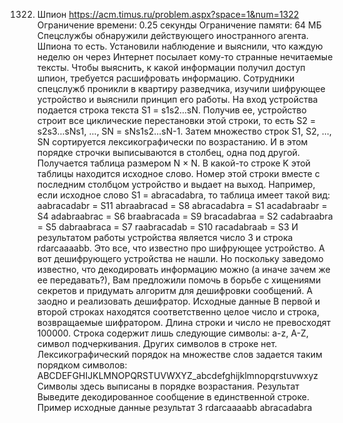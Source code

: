 1322. Шпион
https://acm.timus.ru/problem.aspx?space=1&num=1322
Ограничение времени: 0.25 секунды
Ограничение памяти: 64 МБ
Спецслужбы обнаружили действующего иностранного агента. Шпиона то есть. Установили наблюдение и выяснили, что каждую неделю он через Интернет посылает кому-то странные нечитаемые тексты. Чтобы выяснить, к какой информации получил доступ шпион, требуется расшифровать информацию. Сотрудники спецслужб проникли в квартиру разведчика, изучили шифрующее устройство и выяснили принцип его работы.
На вход устройства подается строка текста S1 = s1s2...sN. Получив ее, устройство строит все циклические перестановки этой строки, то есть S2 = s2s3...sNs1, ..., SN = sNs1s2...sN-1. Затем множество строк S1, S2, ..., SN сортируется лексикографически по возрастанию. И в этом порядке строчки выписываются в столбец, одна под другой. Получается таблица размером N × N. В какой-то строке K этой таблицы находится исходное слово. Номер этой строки вместе с последним столбцом устройство и выдает на выход.
Например, если исходное слово S1 = abracadabra, то таблица имеет такой вид:
aabracadabr = S11
abraabracad = S8
abracadabra = S1
acadabraabr = S4
adabraabrac = S6
braabracada = S9
bracadabraa = S2
cadabraabra = S5
dabraabraca = S7
raabracadab = S10
racadabraab = S3
И результатом работы устройства является число 3 и строка rdarcaaaabb.
Это все, что известно про шифрующее устройство. А вот дешифрующего устройства не нашли. Но поскольку заведомо известно, что декодировать информацию можно (а иначе зачем же ее передавать?), Вам предложили помочь в борьбе с хищениями секретов и придумать алгоритм для дешифровки сообщений. А заодно и реализовать дешифратор.
Исходные данные
В первой и второй строках находятся соответственно целое число и строка, возвращаемые шифратором. Длина строки и число не превосходят 100000. Строка содержит лишь следующие символы: a-z, A-Z, символ подчеркивания. Других символов в строке нет. Лексикографический порядок на множестве слов задается таким порядком символов:
ABCDEFGHIJKLMNOPQRSTUVWXYZ_abcdefghijklmnopqrstuvwxyz
Символы здесь выписаны в порядке возрастания.
Результат
Выведите декодированное сообщение в единственной строке.
Пример
исходные данные	результат
3
rdarcaaaabb
abracadabra